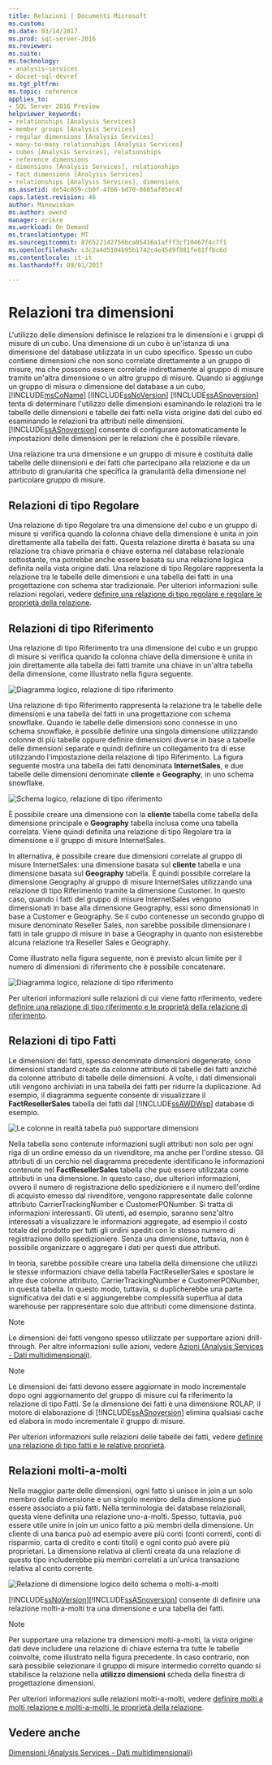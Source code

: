 ```yaml
---
title: Relazioni | Documenti Microsoft
ms.custom: 
ms.date: 03/14/2017
ms.prod: sql-server-2016
ms.reviewer: 
ms.suite: 
ms.technology:
- analysis-services
- docset-sql-devref
ms.tgt_pltfrm: 
ms.topic: reference
applies_to:
- SQL Server 2016 Preview
helpviewer_keywords:
- relationships [Analysis Services]
- member groups [Analysis Services]
- regular dimensions [Analysis Services]
- many-to-many relationships [Analysis Services]
- cubes [Analysis Services], relationships
- reference dimensions
- dimensions [Analysis Services], relationships
- fact dimensions [Analysis Services]
- relationships [Analysis Services], dimensions
ms.assetid: de54c059-cb0f-4f66-bd70-8605af05ec4f
caps.latest.revision: 46
author: Minewiskan
ms.author: owend
manager: erikre
ms.workload: On Demand
ms.translationtype: MT
ms.sourcegitcommit: 876522142756bca05416a1afff3cf10467f4c7f1
ms.openlocfilehash: c3c2a4d5104b95b1742c4e45d9f881fe81ffbc6d
ms.contentlocale: it-it
ms.lasthandoff: 09/01/2017

---
```

# <a name="dimension-relationships"></a>Relazioni tra dimensioni
  L'utilizzo delle dimensioni definisce le relazioni tra le dimensioni e i gruppi di misure di un cubo. Una dimensione di un cubo è un'istanza di una dimensione del database utilizzata in un cubo specifico. Spesso un cubo contiene dimensioni che non sono correlate direttamente a un gruppo di misure, ma che possono essere correlate indirettamente al gruppo di misure tramite un'altra dimensione o un altro gruppo di misure. Quando si aggiunge un gruppo di misura o dimensione del database a un cubo, [!INCLUDE[msCoName](../../includes/msconame-md.md)] [!INCLUDE[ssNoVersion](../../includes/ssnoversion-md.md)] [!INCLUDE[ssASnoversion](../../includes/ssasnoversion-md.md)] tenta di determinare l'utilizzo delle dimensioni esaminando le relazioni tra le tabelle delle dimensioni e tabelle dei fatti nella vista origine dati del cubo ed esaminando le relazioni tra attributi nelle dimensioni. [!INCLUDE[ssASnoversion](../../includes/ssasnoversion-md.md)] consente di configurare automaticamente le impostazioni delle dimensioni per le relazioni che è possibile rilevare.  
  
 Una relazione tra una dimensione e un gruppo di misure è costituita dalle tabelle delle dimensioni e dei fatti che partecipano alla relazione e da un attributo di granularità che specifica la granularità della dimensione nel particolare gruppo di misure.  
  
## <a name="regular-dimension-relationships"></a>Relazioni di tipo Regolare  
 Una relazione di tipo Regolare tra una dimensione del cubo e un gruppo di misure si verifica quando la colonna chiave della dimensione è unita in join direttamente alla tabella dei fatti. Questa relazione diretta è basata su una relazione tra chiave primaria e chiave esterna nel database relazionale sottostante, ma potrebbe anche essere basata su una relazione logica definita nella vista origine dati. Una relazione di tipo Regolare rappresenta la relazione tra le tabelle delle dimensioni e una tabella dei fatti in una progettazione con schema star tradizionale. Per ulteriori informazioni sulle relazioni regolari, vedere [definire una relazione di tipo regolare e regolare le proprietà della relazione](../../analysis-services/multidimensional-models/define-a-regular-relationship-and-regular-relationship-properties.md).  
  
## <a name="reference-dimension-relationships"></a>Relazioni di tipo Riferimento  
 Una relazione di tipo Riferimento tra una dimensione del cubo e un gruppo di misure si verifica quando la colonna chiave della dimensione è unita in join direttamente alla tabella dei fatti tramite una chiave in un'altra tabella della dimensione, come illustrato nella figura seguente.  
  
 ![Diagramma logico, relazione di tipo riferimento](../../analysis-services/multidimensional-models-olap-logical-cube-objects/media/as-refdimension1.gif "diagramma logico, relazione di tipo riferimento")  
  
 Una relazione di tipo Riferimento rappresenta la relazione tra le tabelle delle dimensioni e una tabella dei fatti in una progettazione con schema snowflake. Quando le tabelle delle dimensioni sono connesse in uno schema snowflake, è possibile definire una singola dimensione utilizzando colonne di più tabelle oppure definire dimensioni diverse in base a tabelle delle dimensioni separate e quindi definire un collegamento tra di esse utilizzando l'impostazione della relazione di tipo Riferimento. La figura seguente mostra una tabella dei fatti denominata **InternetSales**, e due tabelle delle dimensioni denominate **cliente** e **Geography**, in uno schema snowflake.  
  
 ![Schema logico, relazione di tipo riferimento](../../analysis-services/multidimensional-models-olap-logical-cube-objects/media/as-refdim-schema1.gif "schema logico, relazione di tipo riferimento")  
  
 È possibile creare una dimensione con la **cliente** tabella come tabella della dimensione principale e **Geography** tabella inclusa come una tabella correlata. Viene quindi definita una relazione di tipo Regolare tra la dimensione e il gruppo di misure InternetSales.  
  
 In alternativa, è possibile creare due dimensioni correlate al gruppo di misure InternetSales: una dimensione basata sul **cliente** tabella e una dimensione basata sul **Geography** tabella. È quindi possibile correlare la dimensione Geography al gruppo di misure InternetSales utilizzando una relazione di tipo Riferimento tramite la dimensione Customer. In questo caso, quando i fatti del gruppo di misure InternetSales vengono dimensionati in base alla dimensione Geography, essi sono dimensionati in base a Customer e Geography. Se il cubo contenesse un secondo gruppo di misure denominato Reseller Sales, non sarebbe possibile dimensionare i fatti in tale gruppo di misure in base a Geography in quanto non esisterebbe alcuna relazione tra Reseller Sales e Geography.  
  
 Come illustrato nella figura seguente, non è previsto alcun limite per il numero di dimensioni di riferimento che è possibile concatenare.  
  
 ![Diagramma logico, relazione di tipo riferimento](../../analysis-services/multidimensional-models-olap-logical-cube-objects/media/as-refdimension2.gif "diagramma logico, relazione di tipo riferimento")  
  
 Per ulteriori informazioni sulle relazioni di cui viene fatto riferimento, vedere [definire una relazione di tipo riferimento e le proprietà della relazione di riferimento](../../analysis-services/multidimensional-models/define-a-referenced-relationship-and-referenced-relationship-properties.md).  
  
## <a name="fact-dimension-relationships"></a>Relazioni di tipo Fatti  
 Le dimensioni dei fatti, spesso denominate dimensioni degenerate, sono dimensioni standard create da colonne attributo di tabelle dei fatti anziché da colonne attributo di tabelle delle dimensioni. A volte, i dati dimensionali utili vengono archiviati in una tabella dei fatti per ridurre la duplicazione. Ad esempio, il diagramma seguente consente di visualizzare il **FactResellerSales** tabella dei fatti dal [!INCLUDE[ssAWDWsp](../../includes/ssawdwsp-md.md)] database di esempio.  
  
 ![Le colonne in realtà tabella può supportare dimensioni](../../analysis-services/multidimensional-models-olap-logical-cube-objects/media/as-factdim.gif "colonne infatti tabella può supportare dimensioni")  
  
 Nella tabella sono contenute informazioni sugli attributi non solo per ogni riga di un ordine emesso da un rivenditore, ma anche per l'ordine stesso. Gli attributi di un cerchio nel diagramma precedente identificano le informazioni contenute nel **FactResellerSales** tabella che può essere utilizzata come attributi in una dimensione. In questo caso, due ulteriori informazioni, ovvero il numero di registrazione dello spedizioniere e il numero dell'ordine di acquisto emesso dal rivenditore, vengono rappresentate dalle colonne attributo CarrierTrackingNumber e CustomerPONumber. Si tratta di informazioni interessanti. Gli utenti, ad esempio, saranno senz'altro interessati a visualizzare le informazioni aggregate, ad esempio il costo totale del prodotto per tutti gli ordini spediti con lo stesso numero di registrazione dello spedizioniere. Senza una dimensione, tuttavia, non è possibile organizzare o aggregare i dati per questi due attributi.  
  
 In teoria, sarebbe possibile creare una tabella della dimensione che utilizzi le stesse informazioni chiave della tabella FactResellerSales e spostare le altre due colonne attributo, CarrierTrackingNumber e CustomerPONumber, in questa tabella. In questo modo, tuttavia, si duplicherebbe una parte significativa dei dati e si aggiungerebbe complessità superflua al data warehouse per rappresentare solo due attributi come dimensione distinta.  
  
> [!NOTE]  
>  Le dimensioni dei fatti vengono spesso utilizzate per supportare azioni drill-through. Per altre informazioni sulle azioni, vedere [Azioni &#40;Analysis Services - Dati multidimensionali&#41;](../../analysis-services/multidimensional-models/actions-analysis-services-multidimensional-data.md).  
  
> [!NOTE]  
>  Le dimensioni dei fatti devono essere aggiornate in modo incrementale dopo ogni aggiornamento del gruppo di misure cui fa riferimento la relazione di tipo Fatti. Se la dimensione dei fatti è una dimensione ROLAP, il motore di elaborazione di [!INCLUDE[ssASnoversion](../../includes/ssasnoversion-md.md)] elimina qualsiasi cache ed elabora in modo incrementale il gruppo di misure.  
  
 Per ulteriori informazioni sulle relazioni delle tabelle dei fatti, vedere [definire una relazione di tipo fatti e le relative proprietà](../../analysis-services/multidimensional-models/define-a-fact-relationship-and-fact-relationship-properties.md).  
  
## <a name="many-to-many-dimension-relationships"></a>Relazioni molti-a-molti  
 Nella maggior parte delle dimensioni, ogni fatto si unisce in join a un solo membro della dimensione e un singolo membro della dimensione può essere associato a più fatti. Nella terminologia dei database relazionali, questa viene definita una relazione uno-a-molti. Spesso, tuttavia, può essere utile unire in join un unico fatto a più membri della dimensione. Un cliente di una banca può ad esempio avere più conti (conti correnti, conti di risparmio, carta di credito e conti titoli) e ogni conto può avere più proprietari. La dimensione relativa ai clienti creata da una relazione di questo tipo includerebbe più membri correlati a un'unica transazione relativa al conto corrente.  
  
 ![Relazione di dimensione logico dello schema o molti-a-molti](../../analysis-services/multidimensional-models-olap-logical-cube-objects/media/as-many-dimension1.gif "relazione della dimensione logica dello schema o molti-a-molti")  
  
 [!INCLUDE[ssNoVersion](../../includes/ssnoversion-md.md)][!INCLUDE[ssASnoversion](../../includes/ssasnoversion-md.md)] consente di definire una relazione molti-a-molti tra una dimensione e una tabella dei fatti.  
  
> [!NOTE]  
>  Per supportare una relazione tra dimensioni molti-a-molti, la vista origine dati deve includere una relazione di chiave esterna tra tutte le tabelle coinvolte, come illustrato nella figura precedente. In caso contrario, non sarà possibile selezionare il gruppo di misure intermedio corretto quando si stabilisce la relazione nella **utilizzo dimensioni** scheda della finestra di progettazione dimensioni.  
  
 Per ulteriori informazioni sulle relazioni molti-a-molti, vedere [definire molti a molti relazione e molti-a-molti, le proprietà della relazione](../../analysis-services/multidimensional-models/define-a-many-to-many-relationship-and-many-to-many-relationship-properties.md).  
  
## <a name="see-also"></a>Vedere anche  
 [Dimensioni &#40;Analysis Services - Dati multidimensionali&#41;](../../analysis-services/multidimensional-models-olap-logical-dimension-objects/dimensions-analysis-services-multidimensional-data.md)  
  
  


